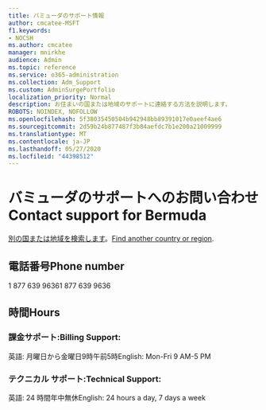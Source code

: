 ```yaml
---
title: バミューダのサポート情報
author: cmcatee-MSFT
f1.keywords:
- NOCSH
ms.author: cmcatee
manager: mnirkhe
audience: Admin
ms.topic: reference
ms.service: o365-administration
ms.collection: Adm_Support
ms.custom: AdminSurgePortfolio
localization_priority: Normal
description: お住まいの国または地域のサポートに連絡する方法を説明します。
ROBOTS: NOINDEX, NOFOLLOW
ms.openlocfilehash: 5f38035450504b942948bb89391017e0aeef4ae6
ms.sourcegitcommit: 2d59b24b877487f3b84aefdc7b1e200a21009999
ms.translationtype: MT
ms.contentlocale: ja-JP
ms.lasthandoff: 05/27/2020
ms.locfileid: "44398512"
---
```

# <a name="contact-support-for-bermuda"></a><span data-ttu-id="89ec9-103">バミューダのサポートへのお問い合わせ</span><span class="sxs-lookup"><span data-stu-id="89ec9-103">Contact support for Bermuda</span></span>

<span data-ttu-id="89ec9-104">[別の国または地域を検索します](../contact-support-for-business-products.md)。</span><span class="sxs-lookup"><span data-stu-id="89ec9-104">[Find another country or region](../contact-support-for-business-products.md).</span></span>

## <a name="phone-number"></a><span data-ttu-id="89ec9-105">電話番号</span><span class="sxs-lookup"><span data-stu-id="89ec9-105">Phone number</span></span>
<span data-ttu-id="89ec9-106">1 877 639 9636</span><span class="sxs-lookup"><span data-stu-id="89ec9-106">1 877 639 9636</span></span>

## <a name="hours"></a><span data-ttu-id="89ec9-107">時間</span><span class="sxs-lookup"><span data-stu-id="89ec9-107">Hours</span></span>
### <a name="billing-support"></a><span data-ttu-id="89ec9-108">課金サポート:</span><span class="sxs-lookup"><span data-stu-id="89ec9-108">Billing Support:</span></span>

<span data-ttu-id="89ec9-109">英語: 月曜日から金曜日9時午前5時</span><span class="sxs-lookup"><span data-stu-id="89ec9-109">English: Mon-Fri 9 AM-5 PM</span></span>

### <a name="technical-support"></a><span data-ttu-id="89ec9-110">テクニカル サポート:</span><span class="sxs-lookup"><span data-stu-id="89ec9-110">Technical Support:</span></span>

<span data-ttu-id="89ec9-111">英語: 24 時間年中無休</span><span class="sxs-lookup"><span data-stu-id="89ec9-111">English: 24 hours a day, 7 days a week</span></span>
